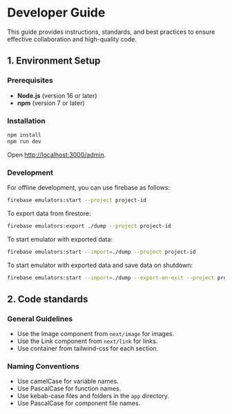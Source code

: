 # Developer Guide

This guide provides instructions, standards, and best practices 
to ensure effective collaboration and high-quality code.

## 1. Environment Setup

### Prerequisites

- **Node.js** (version 16 or later)
- **npm** (version 7 or later)

### Installation

```bash
npm install
npm run dev
```

Open [http://localhost:3000/admin](http://localhost:3000/admin).

### Development

For offline development, you can use firebase as follows:

```bash
firebase emulators:start --project project-id
```

To export data from firestore:

```bash
firebase emulators:export ./dump --project project-id
```

To start emulator with exported data:

```bash
firebase emulators:start --import=./dump --project project-id
```

To start emulator with exported data and save data on shutdown:

```bash
firebase emulators:start --import=./dump --export-on-exit --project project-id
```

## 2. Code standards

### General Guidelines
- Use the Image component from `next/image` for images.
- Use the Link component from `next/link` for links.
- Use container from tailwind-css for each section.

### Naming Conventions
- Use camelCase for variable names.
- Use PascalCase for function names.
- Use kebab-case files and folders in the `app` directory.
- Use PascalCase for component file names.
